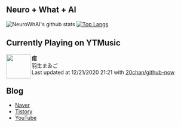 ## Neuro + What + AI

![NeuroWhAI's github stats](https://github-readme-stats.vercel.app/api?username=neurowhai&count_private=true&show_icons=true)
[![Top Langs](https://github-readme-stats.vercel.app/api/top-langs/?username=neurowhai&layout=compact)](https://github.com/anuraghazra/github-readme-stats)

## Currently Playing on YTMusic

[<img align="left" height="65" src="https://lh3.googleusercontent.com/K8G2mb7ywa6h3K7Co_An_gSHzS87UdDZC_pYm1L_PsI0wDwIDlqrtDTJdInhYdJPdqy7aD1SQKffdzs2">](https://music.youtube.com/channel/UC3Xdsl7MMxbnD-sb3xipi_A)

**痣**  
羽生まゐご  
Last updated at 12/21/2020 21:21 with [20chan/github-now](https://github.com/20chan/github-now)

## Blog

- [Naver](http://blog.naver.com/neurowhai)
- [Tistory](http://neurowhai.tistory.com/)
- [YouTube](https://www.youtube.com/channel/UCB_v1xU6laBHOeH6z4L-Mtw)

